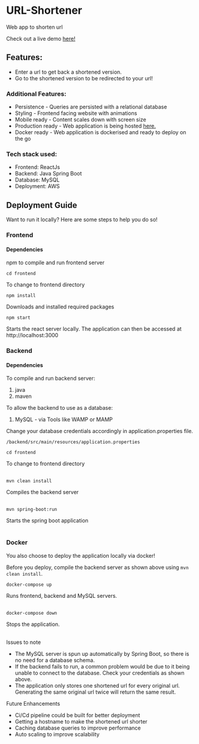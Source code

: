 # URL-Shortener
Web app to shorten url

Check out a live demo [here!](http://13.250.25.22:3000/)

## Features:
* Enter a url to get back a shortened version.
* Go to the shortened version to be redirected to your url!

### Additional Features:
* Persistence - Queries are persisted with a relational database
* Styling - Frontend facing website with animations 
* Mobile ready - Content scales down with screen size
* Production ready - Web application is being hosted [here.](http://13.250.25.22:3000/)
* Docker ready - Web application is dockerised and ready to deploy on the go

### Tech stack used:
* Frontend: ReactJs
* Backend: Java Spring Boot
* Database: MySQL
* Deployment: AWS

## Deployment Guide
Want to run it locally? Here are some steps to help you do so!

### Frontend

#### Dependencies
npm to compile and run frontend server

```shell script
cd frontend 
```
To change to frontend directory


```shell script
npm install 
```
Downloads and installed required packages


```shell script
npm start 
```
Starts the react server locally.
The application can then be accessed at http://localhost:3000

### Backend

#### Dependencies
To compile and run backend server:
1. java
2. maven 

To allow the backend to use as a database:
1. MySQL - via Tools like WAMP or MAMP

Change your database credentials accordingly in application.properties file.

`/backend/src/main/resources/application.properties`

```shell script
cd frontend 
```
To change to frontend directory<br><br>

```shell script
mvn clean install
```
Compiles the backend server<br><br>

```shell script
mvn spring-boot:run
```
Starts the spring boot application<br><br>

### Docker
You also choose to deploy the application locally via docker!

Before you deploy, compile the backend server as shown above using `mvn clean install`.

```shell script
docker-compose up
```
Runs frontend, backend and MySQL servers.<br><br>

```shell script
docker-compose down
```
Stops the application.<br><br>

Issues to note
* The MySQL server is spun up automatically by Spring Boot, so there is no need for a database schema.
* If the backend fails to run, a common problem would be due to it being unable to connect to the database. Check your credentials as shown above.
* The application only stores one shortened url for every original url. Generating the same original url twice will return the same result.

Future Enhancements
* Ci/Cd pipeline could be built for better deployment
* Getting a hostname to make the shortened url shorter
* Caching database queries to improve performance
* Auto scaling to improve scalability